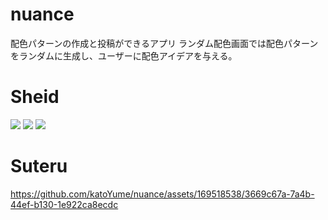 # nuance

配色パターンの作成と投稿ができるアプリ
ランダム配色画面では配色パターンをランダムに生成し、ユーザーに配色アイデアを与える。

# Sheid
<img src="https://camo.qiitausercontent.com/bcf49ae8022c5a0daac35137ec95921f82ea2bf7/68747470733a2f2f696d672e736869656c64732e696f2f62616467652f2d416e64726f696425323053747564696f2d4134433633392e7376673f6c6f676f3d616e64726f6964267374796c653d666f722d7468652d6261646765">
<img src="https://img.shields.io/badge/-Flutter-02569B.svg?logo=flutter&style=plastic">
<img src="https://img.shields.io/badge/-Figma-F24E1E.svg?logo=figma&style=plastic">

# Suteru
https://github.com/katoYume/nuance/assets/169518538/3669c67a-7a4b-44ef-b130-1e922ca8ecdc

